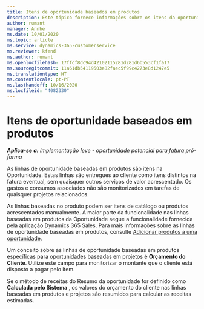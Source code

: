 ```yaml
---
title: Itens de oportunidade baseados em produtos
description: Este tópico fornece informações sobre os itens da oportunidade baseada em produtos no Project Operations.
author: rumant
manager: Annbe
ms.date: 10/01/2020
ms.topic: article
ms.service: dynamics-365-customerservice
ms.reviewer: kfend
ms.author: rumant
ms.openlocfilehash: 17ffcf8dc94d42102115281d281d6b553cf1fa17
ms.sourcegitcommit: 11a61db54119503e82faec5f99c4273e8d1247e5
ms.translationtype: HT
ms.contentlocale: pt-PT
ms.lasthandoff: 10/16/2020
ms.locfileid: "4082330"
---
```

# <a name="product-based-opportunity-lines"></a>Itens de oportunidade baseados em produtos

_**Aplica-se a:** Implementação leve - oportunidade potencial para fatura pró-forma_

As linhas de oportunidade baseadas em produtos são itens na Oportunidade. Estas linhas são entregues ao cliente como itens distintos na fatura eventual, sem quaisquer outros serviços de valor acrescentado. Os gastos e consumos associados não são monitorizados em tarefas de quaisquer projetos relacionados.

As linhas baseadas no produto podem ser itens de catálogo ou produtos acrescentados manualmente. A maior parte da funcionalidade nas linhas baseadas em produtos da Oportunidade segue a funcionalidade fornecida pela aplicação Dynamics 365 Sales. Para mais informações sobre as linhas de oportunidade baseadas em produtos, consulte [Adicionar produtos a uma oportunidade](https://docs.microsoft.com/dynamics365/sales-enterprise/add-products-opportunity).

Um conceito sobre as linhas de oportunidade baseadas em produtos específicas para oportunidades baseadas em projetos é **Orçamento do Cliente**. Utilize este campo para monitorizar o montante que o cliente está disposto a pagar pelo item.

Se o método de receitas do Resumo da oportunidade for definido como **Calculada pelo Sistema** , os valores do orçamento do cliente nas linhas baseadas em produtos e projetos são resumidos para calcular as receitas estimadas.
